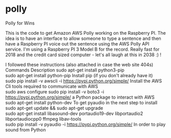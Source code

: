 # polly
Polly for Wins

This is the code to get Amazon AWS Polly working on the Raspberry PI.  The idea is to have an interface to allow someone to type a sentence and then have a Raspberry PI voice out the sentence using the AWS Polly API service.
I'm using a Raspberry PI 3 Model B for the record.  Really fast for 2018 and the credit card sized computer - let's all laugh at this in 2038 :)  !

I followed these instructions (also attached in case the web site 404s)
Commands	Description	
sudo apt-get install python3-pip		
sudo apt-get install python-pip	Install pip (if you don't already have it)	
sudo pip install -v awscli -i https://pypi.python.org/simple/	Install the AWS Cli tools required to communicate with AWS	
sudo aws configure
sudo pip install -v boto3 -i https://pypi.python.org/simple/	a Python package to interact with AWS	
sudo apt-get install python-dev	To get pyaudio in the next step to install	
sudo apt-get update && sudo apt-get upgrade		
sudo apt-get install libasound-dev portaudio19-dev libportaudio2 libportaudiocpp0 ffmpeg libav-tools		
sudo pip install -v pyaudio -i https://pypi.python.org/simple/	In order to play sound from Python	
